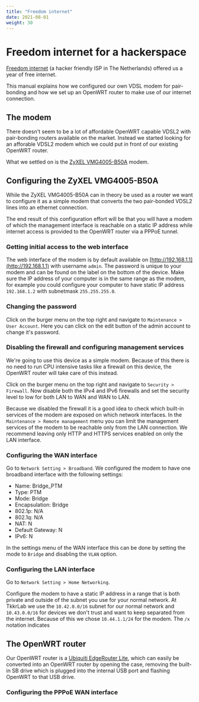 ```yaml
---
title: "Freedom internet"
date: 2021-08-01
weight: 30
---
```


# Freedom internet for a hackerspace

[Freedom internet](https://freedom.nl/) (a hacker friendly ISP in The Netherlands) offered us a year of free internet.

This manual explains how we configured our own VDSL modem for pair-bonding and how we set up an OpenWRT router to make use of our internet connection.

## The modem

There doesn't seem to be a lot of affordable OpenWRT capable VDSL2 with pair-bonding routers available on the market.
Instead we started looking for an afforable VDSL2 modem which we could put in front of our existing OpenWRT router.

What we settled on is the [ZyXEL VMG4005-B50A](https://service-provider.zyxel.com/global/en/products/dsl-cpes/vdsl/residential-bonding-gateways/vmg4005-b-series) modem.

## Configuring the ZyXEL VMG4005-B50A

While the ZyXEL VMG4005-B50A can in theory be used as a router we want to configure it as a simple modem that converts the two pair-bonded VDSL2 lines into an
ethernet connection.

The end result of this configuration effort will be that you will have a modem of which the management interface is reachable on a static IP address while
internet access is provided to the OpenWRT router via a PPPoE tunnel.

### Getting initial access to the web interface

The web interface of the modem is by default available on [http://192.168.1.1](http://192.168.1.1) with username `admin`. The password is unique to your modem and can be found on the label on the bottom of the device.
Make sure the IP address of your computer is in the same range as the modem, for example you could configure your computer to have static IP address `192.168.1.2` with subnetmask `255.255.255.0`.

### Changing the password

Click on the burger menu on the top right and navigate to `Maintenance > User Account`. Here you can click on the edit button of the admin account to change it's password.

### Disabling the firewall and configuring management services

We're going to use this device as a simple modem. Because of this there is no need to run CPU intensive tasks like a firewall on this device, the OpenWRT router will take care of this instead.

Click on the burger menu on the top right and navigate to `Security > Firewall`. Now disable both the IPv4 and IPv6 firewalls and set the security level to low for both LAN to WAN and WAN to LAN.

Because we disabled the firewall it is a good idea to check which built-in services of the modem are exposed on which network interfaces. In the `Maintenance > Remote management` menu you can limit the management services of the
modem to be reachable only from the LAN connection. We recommend leaving only HTTP and HTTPS services enabled on only the LAN interface.

### Configuring the WAN interface

Go to `Network Setting > Broadband`. We configured the modem to have one broadband interface with the following settings:

- Name: Bridge_PTM
- Type: PTM
- Mode: Bridge
- Encapsulation: Bridge
- 802.1p: N/A
- 802.1q: N/A
- NAT: N
- Default Gateway: N
- IPv6: N

In the settings menu of the WAN interface this can be done by setting the mode to `Bridge` and disabling the `VLAN` option.

### Configuring the LAN interface

Go to `Network Setting > Home Networking`.

Configure the modem to have a static IP address in a range that is both private and outside of the subnet you use for your normal network.
At TkkrLab we use the `10.42.0.0/16` subnet for our normal network and `10.43.0.0/16` for devices we don't trust and want to keep separated from the internet.
Because of this we chose `10.44.1.1/24` for the modem. The `/x` notation indicates 

## The OpenWRT router

Our OpenWRT router is a [Ubiquiti EdgeRouter Lite](https://www.ui.com/edgemax/edgerouter-lite/), which can easily be converted into an OpenWRT router by
opening the case, removing the built-in SB drive which is plugged into the internal USB port and flashing OpenWRT to that USB drive.

### Configuring the PPPoE WAN interface

